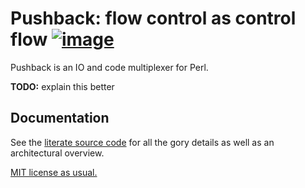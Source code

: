 # Pushback: flow control as control flow [![image](https://travis-ci.org/spencertipping/pushback.svg?branch=master)](https://travis-ci.org/spencertipping/pushback)
Pushback is an IO and code multiplexer for Perl.

**TODO:** explain this better


## Documentation
See the [literate source code](pushback.md) for all the gory details as well as
an architectural overview.

[MIT license as usual.](LICENSE.md)
